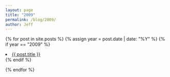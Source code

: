 ```yaml
---
layout: page
title: "2009"
permalink: /blog/2009/
author: Jeff
---
```

{% for post in site.posts %}
  {% assign year = post.date | date: "%Y" %}
  {% if year == "2009" %}
  <li><a href="{{ post.url }}">{{ post.title }}</a></li>    
  {% endif %}
  
{% endfor %}
